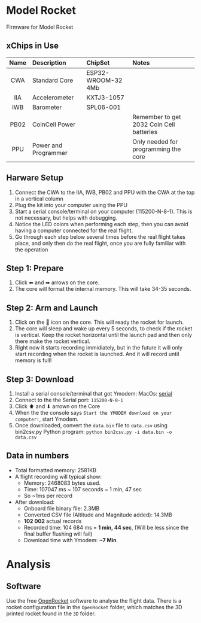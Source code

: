 # Model Rocket
Firmware for Model Rocket

## xChips in Use
| Name | Description | ChipSet | Notes |
| :--: | :-- | :-- | :-- |
| CWA | Standard Core | ESP32-WROOM-32 4Mb ||
| IIA | Accelerometer | KXTJ3-1057 ||
| IWB | Barometer | SPL06-001 ||
| PB02 | CoinCell Power ||Remember to get 2032 Coin Cell batteries |
| PPU | Power and Programmer || Only needed for programming the core |

## Harware Setup
1. Connect the CWA to the IIA, IWB, PB02 and PPU with the CWA at the top in a vertical column
1. Plug the kit into your computer using the PPU
1. Start a serial console/terminal on your computer (115200-N-8-1). This is not necessary, but helps with debugging.
1. Notice the LED colors when performing each step, then you can avoid having a computer connected for the real flight.
1. Go through each step below several times before the real flight takes place, and only then do the real flight, once you are fully familiar with the operation


## Step 1: Prepare
1. Click ⬅︎ and ➡ arrows on the core.
2. The core will format the internal memory. This will take 34-35 seconds.

## Step 2: Arm and Launch
1. Click on the 🤖 icon on the core. This will ready the rocket for launch. 
1. The core will sleep and wake up every 5 seconds, to check if the rocket is vertical. Keep the rocket horizontal until the launch pad and then only there make the rocket vertical.
1. Right now it starts recording immidiately, but in the future it will only start recording when the rocket is launched. And it will record until memory is full!

## Step 3: Download
1. Install a serial console/terminal that got Ymodem:
  MacOs: [serial](https://apps.apple.com/za/app/serial/id877615577?mt=12)
1. Connect to the the Serial port: `115200-N-8-1`
2. Click ⬆︎ and ⬇︎ arrown on the Core
3. When the the console says `Start the YMODEM download on your computer!`, start Ymodem.
4. Once downloaded, convert the `data.bin` file to `data.csv` using bin2csv.py Python program:
  `python bin2csv.py -i data.bin -o data.csv`

## Data in numbers
- Total formatted memory: 2581KB
- A flight recording will typical show:
  - Memory: 2468083 bytes used.
  - Time: 107047 ms ~ 107 seconds ~ 1 min, 47 sec
  - So ~1ms per record
- After download:
  - Onboard file binary file: 2.3MB
  - Converted CSV file (Altitude and Magnitude added): 14.3MB
  - **102 002** actual records
  - Recorded time: 104 684 ms = **1 min, 44 sec**, (Will be less since the final buffer flushing will fail)
  - Download time with Ymodem: **~7 Min**

# Analysis

## Software
Use the free [OpenRocket](http://openrocket.info/) software to analyse the flight data.
There is a rocket configuration file in the `OpenRocket` folder, which matches the 3D printed rocket found in the `3D` folder.

  